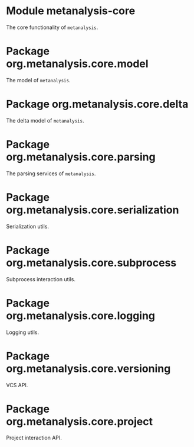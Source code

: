 # Module metanalysis-core

The core functionality of `metanalysis`.

# Package org.metanalysis.core.model

The model of `metanalysis`.

# Package org.metanalysis.core.delta

The delta model of `metanalysis`.

# Package org.metanalysis.core.parsing

The parsing services of `metanalysis`.

# Package org.metanalysis.core.serialization

Serialization utils.

# Package org.metanalysis.core.subprocess

Subprocess interaction utils.

# Package org.metanalysis.core.logging

Logging utils.

# Package org.metanalysis.core.versioning

VCS API.

# Package org.metanalysis.core.project

Project interaction API.
